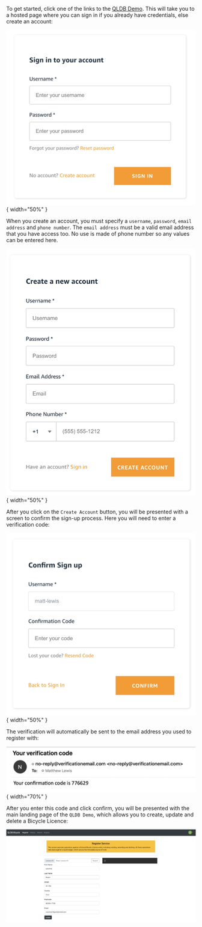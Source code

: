 To get started, click one of the links to the [QLDB Demo](https://qldbdemo.com). This will take you to a hosted page where you can sign in if you already have credentials, else create an account:

![SCREENSHOT](./images/qldbdemo-signin.jpg){ width="50%" }

When you create an account, you must specify a `username`, `password`, `email address` and `phone number`. The `email address` must be a valid email address that you have access too. No use is made of phone number so any values can be entered here.

![SCREENSHOT](./images/qldbdemo-create-account.jpg){ width="50%" }

After you click on the `Create Account` button, you will be presented with a screen to confirm the sign-up process. Here you will need to enter a verification code:

![SCREENSHOT](./images/qldbdemo-confirm-signup.jpg){ width="50%" }

The verification will automatically be sent to the email address you used to register with:

![SCREENSHOT](./images/qldbdemo-verification-code.jpg){ width="70%" }

After you enter this code and click confirm, you will be presented with the main landing page of the `QLDB Demo`, which allows you to create, update and delete a Bicycle Licence:

![QLDB Demo Register](./images/qldbdemo-register.jpg)

